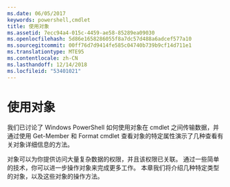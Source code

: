 ```yaml
---
ms.date: 06/05/2017
keywords: powershell,cmdlet
title: 使用对象
ms.assetid: 7ecc94a4-015c-4459-ae58-85289ea09030
ms.openlocfilehash: 5d86e1658286055f8a7dc57d488a6adcef577a10
ms.sourcegitcommit: 00ff76d7d9414fe585c04740b739b9cf14d711e1
ms.translationtype: MTE95
ms.contentlocale: zh-CN
ms.lasthandoff: 12/14/2018
ms.locfileid: "53401021"
---
```

# <a name="working-with-objects"></a>使用对象

我们已讨论了 Windows PowerShell 如何使用对象在 cmdlet 之间传输数据，并通过使用 Get-Member 和 Format cmdlet 查看对象的特定属性演示了几种查看有关对象详细信息的方法。

对象可以为你提供访问大量复杂数据的权限，并且该权限已关联。 通过一些简单的技术，你可以进一步操作对象来完成更多工作。 本章我们将介绍几种特定类型的对象，以及这些对象的操作方法。